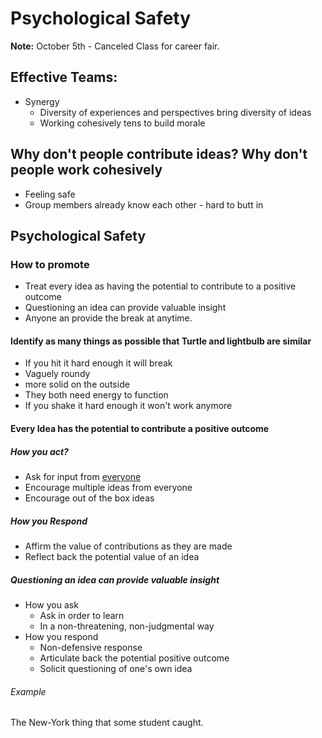 # Psychological Safety

**Note:**
October 5th - Canceled Class for career fair.


## Effective Teams:

- Synergy
	- Diversity of experiences and perspectives bring diversity of ideas
	- Working cohesively tens to build morale

## Why don't people contribute ideas? Why don't people work cohesively

- Feeling safe
- Group members already know each other  - hard to butt in 


## Psychological Safety
 
### How to promote
- Treat every idea as having the potential to contribute to a positive outcome
- Questioning an idea can provide valuable insight
- Anyone an provide the break at anytime.

#### Identify as many things as possible that Turtle and lightbulb are similar
- If you hit it hard enough it will break
- Vaguely roundy
- more solid on the outside 
- They both need energy to function
- If you shake it hard enough it won't work anymore


#### Every Idea has the potential to contribute a positive outcome

##### How you act?
- Ask for input from <u>everyone</u>
- Encourage multiple ideas from everyone
- Encourage out of the box ideas

##### How you Respond
- Affirm the value of contributions as they are made
- Reflect back the potential value of an idea


##### Questioning an idea can provide valuable insight

- How you ask
	- Ask in order to learn
	- In a non-threatening, non-judgmental way
- How you respond
	- Non-defensive response
	- Articulate back the potential positive outcome
	- Solicit questioning of one's own idea

###### Example
The New-York thing that some student caught.